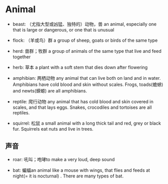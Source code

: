 # Animal

- beast: （尤指大型或凶猛、独特的）动物，兽 an animal, especially one that is large or dangerous, or one that is unusual
- flock: （羊或鸟）群 a group of sheep, goats or birds of the same type
- herd: 兽群；牧群 a group of animals of the same type that live and feed together
- herb: 草本 a plant with a soft stem that dies down after flowering

- amphibian: 两栖动物 any animal that can live both on land and in water. Amphibians have cold blood and skin without scales. Frogs, toads(蟾蜍) and newts(蝾螈) are all amphibians.
- reptile: 爬行动物 any animal that has cold blood and skin covered in scales, and that lays eggs. Snakes, crocodiles and tortoises are all reptiles.

- squirrel: 松鼠 a small animal with a long thick tail and red, grey or black fur. Squirrels eat nuts and live in trees.

## 声音

- roar: 吼叫；咆哮to make a very loud, deep sound

- bat: 蝙蝠an animal like a mouse with wings, that flies and feeds at night(= it is nocturnal) . There are many types of bat.



